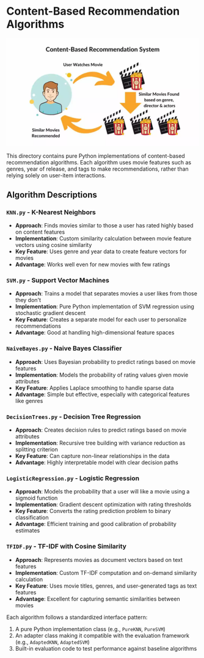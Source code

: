 # Content-Based Recommendation Algorithms

![ContentBased](../images/ContentBased.png)

This directory contains pure Python implementations of content-based recommendation algorithms. Each algorithm uses movie features such as genres, year of release, and tags to make recommendations, rather than relying solely on user-item interactions.

## Algorithm Descriptions

### `KNN.py` - K-Nearest Neighbors
- **Approach**: Finds movies similar to those a user has rated highly based on content features
- **Implementation**: Custom similarity calculation between movie feature vectors using cosine similarity
- **Key Feature**: Uses genre and year data to create feature vectors for movies
- **Advantage**: Works well even for new movies with few ratings

### `SVM.py` - Support Vector Machines
- **Approach**: Trains a model that separates movies a user likes from those they don't
- **Implementation**: Pure Python implementation of SVM regression using stochastic gradient descent
- **Key Feature**: Creates a separate model for each user to personalize recommendations
- **Advantage**: Good at handling high-dimensional feature spaces

### `NaiveBayes.py` - Naive Bayes Classifier
- **Approach**: Uses Bayesian probability to predict ratings based on movie features
- **Implementation**: Models the probability of rating values given movie attributes
- **Key Feature**: Applies Laplace smoothing to handle sparse data
- **Advantage**: Simple but effective, especially with categorical features like genres

### `DecisionTrees.py` - Decision Tree Regression
- **Approach**: Creates decision rules to predict ratings based on movie attributes
- **Implementation**: Recursive tree building with variance reduction as splitting criterion
- **Key Feature**: Can capture non-linear relationships in the data
- **Advantage**: Highly interpretable model with clear decision paths

### `LogisticRegression.py` - Logistic Regression
- **Approach**: Models the probability that a user will like a movie using a sigmoid function
- **Implementation**: Gradient descent optimization with rating thresholds
- **Key Feature**: Converts the rating prediction problem to binary classification
- **Advantage**: Efficient training and good calibration of probability estimates

### `TFIDF.py` - TF-IDF with Cosine Similarity
- **Approach**: Represents movies as document vectors based on text features
- **Implementation**: Custom TF-IDF computation and on-demand similarity calculation
- **Key Feature**: Uses movie titles, genres, and user-generated tags as text features
- **Advantage**: Excellent for capturing semantic similarities between movies

Each algorithm follows a standardized interface pattern:
1. A pure Python implementation class (e.g., `PureKNN`, `PureSVM`)
2. An adapter class making it compatible with the evaluation framework (e.g., `AdaptedKNN`, `AdaptedSVM`)
3. Built-in evaluation code to test performance against baseline algorithms